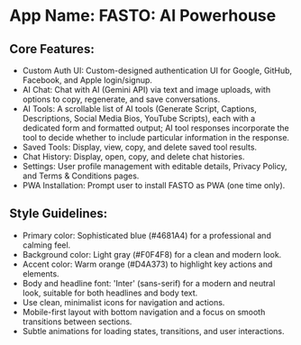 # **App Name**: FASTO: AI Powerhouse

## Core Features:

- Custom Auth UI: Custom-designed authentication UI for Google, GitHub, Facebook, and Apple login/signup.
- AI Chat: Chat with AI (Gemini API) via text and image uploads, with options to copy, regenerate, and save conversations.
- AI Tools: A scrollable list of AI tools (Generate Script, Captions, Descriptions, Social Media Bios, YouTube Scripts), each with a dedicated form and formatted output; AI tool responses incorporate the tool to decide whether to include particular information in the response.
- Saved Tools: Display, view, copy, and delete saved tool results.
- Chat History: Display, open, copy, and delete chat histories.
- Settings: User profile management with editable details, Privacy Policy, and Terms & Conditions pages.
- PWA Installation: Prompt user to install FASTO as PWA (one time only).

## Style Guidelines:

- Primary color: Sophisticated blue (#4681A4) for a professional and calming feel.
- Background color: Light gray (#F0F4F8) for a clean and modern look.
- Accent color: Warm orange (#D4A373) to highlight key actions and elements.
- Body and headline font: 'Inter' (sans-serif) for a modern and neutral look, suitable for both headlines and body text.
- Use clean, minimalist icons for navigation and actions.
- Mobile-first layout with bottom navigation and a focus on smooth transitions between sections.
- Subtle animations for loading states, transitions, and user interactions.